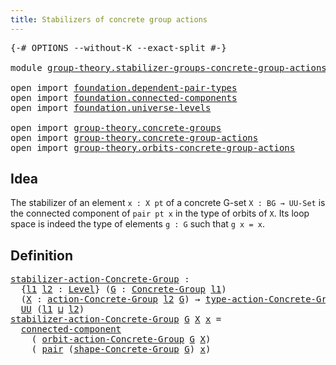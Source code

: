```yaml
---
title: Stabilizers of concrete group actions
---
```


<pre class="Agda"><a id="63" class="Symbol">{-#</a> <a id="67" class="Keyword">OPTIONS</a> <a id="75" class="Pragma">--without-K</a> <a id="87" class="Pragma">--exact-split</a> <a id="101" class="Symbol">#-}</a>

<a id="106" class="Keyword">module</a> <a id="113" href="group-theory.stabilizer-groups-concrete-group-actions.html" class="Module">group-theory.stabilizer-groups-concrete-group-actions</a> <a id="167" class="Keyword">where</a>

<a id="174" class="Keyword">open</a> <a id="179" class="Keyword">import</a> <a id="186" href="foundation.dependent-pair-types.html" class="Module">foundation.dependent-pair-types</a>
<a id="218" class="Keyword">open</a> <a id="223" class="Keyword">import</a> <a id="230" href="foundation.connected-components.html" class="Module">foundation.connected-components</a>
<a id="262" class="Keyword">open</a> <a id="267" class="Keyword">import</a> <a id="274" href="foundation.universe-levels.html" class="Module">foundation.universe-levels</a>

<a id="302" class="Keyword">open</a> <a id="307" class="Keyword">import</a> <a id="314" href="group-theory.concrete-groups.html" class="Module">group-theory.concrete-groups</a>
<a id="343" class="Keyword">open</a> <a id="348" class="Keyword">import</a> <a id="355" href="group-theory.concrete-group-actions.html" class="Module">group-theory.concrete-group-actions</a>
<a id="391" class="Keyword">open</a> <a id="396" class="Keyword">import</a> <a id="403" href="group-theory.orbits-concrete-group-actions.html" class="Module">group-theory.orbits-concrete-group-actions</a>
</pre>
## Idea

The stabilizer of an element `x : X pt` of a concrete G-set `X : BG → UU-Set` is the connected component of `pair pt x` in the type of orbits of `X`. Its loop space is indeed the type of elements `g : G` such that `g x = x`.

## Definition

<pre class="Agda"><a id="stabilizer-action-Concrete-Group"></a><a id="709" href="group-theory.stabilizer-groups-concrete-group-actions.html#709" class="Function">stabilizer-action-Concrete-Group</a> <a id="742" class="Symbol">:</a>
  <a id="746" class="Symbol">{</a><a id="747" href="group-theory.stabilizer-groups-concrete-group-actions.html#747" class="Bound">l1</a> <a id="750" href="group-theory.stabilizer-groups-concrete-group-actions.html#750" class="Bound">l2</a> <a id="753" class="Symbol">:</a> <a id="755" href="Agda.Primitive.html#597" class="Postulate">Level</a><a id="760" class="Symbol">}</a> <a id="762" class="Symbol">(</a><a id="763" href="group-theory.stabilizer-groups-concrete-group-actions.html#763" class="Bound">G</a> <a id="765" class="Symbol">:</a> <a id="767" href="group-theory.concrete-groups.html#2024" class="Function">Concrete-Group</a> <a id="782" href="group-theory.stabilizer-groups-concrete-group-actions.html#747" class="Bound">l1</a><a id="784" class="Symbol">)</a>
  <a id="788" class="Symbol">(</a><a id="789" href="group-theory.stabilizer-groups-concrete-group-actions.html#789" class="Bound">X</a> <a id="791" class="Symbol">:</a> <a id="793" href="group-theory.concrete-group-actions.html#807" class="Function">action-Concrete-Group</a> <a id="815" href="group-theory.stabilizer-groups-concrete-group-actions.html#750" class="Bound">l2</a> <a id="818" href="group-theory.stabilizer-groups-concrete-group-actions.html#763" class="Bound">G</a><a id="819" class="Symbol">)</a> <a id="821" class="Symbol">→</a> <a id="823" href="group-theory.concrete-group-actions.html#1115" class="Function">type-action-Concrete-Group</a> <a id="850" href="group-theory.stabilizer-groups-concrete-group-actions.html#763" class="Bound">G</a> <a id="852" href="group-theory.stabilizer-groups-concrete-group-actions.html#789" class="Bound">X</a> <a id="854" class="Symbol">→</a>
  <a id="858" href="foundation-core.universe-levels.html#235" class="Primitive">UU</a> <a id="861" class="Symbol">(</a><a id="862" href="group-theory.stabilizer-groups-concrete-group-actions.html#747" class="Bound">l1</a> <a id="865" href="Agda.Primitive.html#810" class="Primitive Operator">⊔</a> <a id="867" href="group-theory.stabilizer-groups-concrete-group-actions.html#750" class="Bound">l2</a><a id="869" class="Symbol">)</a>
<a id="871" href="group-theory.stabilizer-groups-concrete-group-actions.html#709" class="Function">stabilizer-action-Concrete-Group</a> <a id="904" href="group-theory.stabilizer-groups-concrete-group-actions.html#904" class="Bound">G</a> <a id="906" href="group-theory.stabilizer-groups-concrete-group-actions.html#906" class="Bound">X</a> <a id="908" href="group-theory.stabilizer-groups-concrete-group-actions.html#908" class="Bound">x</a> <a id="910" class="Symbol">=</a>
  <a id="914" href="foundation.connected-components.html#1097" class="Function">connected-component</a>
    <a id="938" class="Symbol">(</a> <a id="940" href="group-theory.orbits-concrete-group-actions.html#420" class="Function">orbit-action-Concrete-Group</a> <a id="968" href="group-theory.stabilizer-groups-concrete-group-actions.html#904" class="Bound">G</a> <a id="970" href="group-theory.stabilizer-groups-concrete-group-actions.html#906" class="Bound">X</a><a id="971" class="Symbol">)</a>
    <a id="977" class="Symbol">(</a> <a id="979" href="foundation-core.dependent-pair-types.html#588" class="InductiveConstructor">pair</a> <a id="984" class="Symbol">(</a><a id="985" href="group-theory.concrete-groups.html#2555" class="Function">shape-Concrete-Group</a> <a id="1006" href="group-theory.stabilizer-groups-concrete-group-actions.html#904" class="Bound">G</a><a id="1007" class="Symbol">)</a> <a id="1009" href="group-theory.stabilizer-groups-concrete-group-actions.html#908" class="Bound">x</a><a id="1010" class="Symbol">)</a>
</pre>